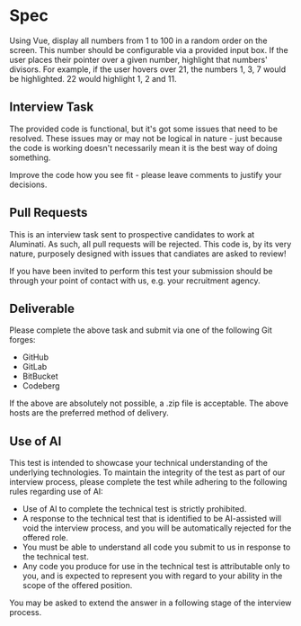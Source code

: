 # Spec

Using Vue, display all numbers from 1 to 100 in a random order on the screen.
This number should be configurable via a provided input box.  If the user places
their pointer over a given number, highlight that numbers' divisors.  For
example, if the user hovers over 21, the numbers 1, 3, 7 would be highlighted.
22 would highlight 1, 2 and 11.


## Interview Task

The provided code is functional, but it's got some issues that need to be
resolved.  These issues may or may not be logical in nature - just because the
code is working doesn't necessarily mean it is the best way of doing something.

Improve the code how you see fit - please leave comments to justify your
decisions.


## Pull Requests

This is an interview task sent to prospective candidates to work at Aluminati.
As such, all pull requests will be rejected.  This code is, by its very nature,
purposely designed with issues that candiates are asked to review!

If you have been invited to perform this test your submission should be through
your point of contact with us, e.g. your recruitment agency.


## Deliverable

Please complete the above task and submit via one of the following Git forges:
* GitHub
* GitLab
* BitBucket
* Codeberg

If the above are absolutely not possible, a .zip file is acceptable.  The above
hosts are the preferred method of delivery.


## Use of AI

This test is intended to showcase your technical understanding of the underlying
technologies. To maintain the integrity of the test as part of our interview
process, please complete the test while adhering to the following rules
regarding use of AI:

* Use of AI to complete the technical test is strictly prohibited.
* A response to the technical test that is identified to be AI-assisted will
  void the interview process, and you will be automatically rejected for the
  offered role.
* You must be able to understand all code you submit to us in response to the
  technical test.
* Any code you produce for use in the technical test is attributable only to
  you, and is expected to represent you with regard to your ability in the
  scope of the offered position.

You may be asked to extend the answer in a following stage of the interview
process.
